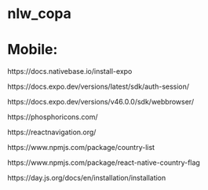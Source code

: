 # nlw_copa

# Mobile: 

<p> https://docs.nativebase.io/install-expo </p>
<p> https://docs.expo.dev/versions/latest/sdk/auth-session/  </p>
<p> https://docs.expo.dev/versions/v46.0.0/sdk/webbrowser/ </p>
<p> https://phosphoricons.com/ </p>
<p> https://reactnavigation.org/ </p>
<p> https://www.npmjs.com/package/country-list </p>
<p> https://www.npmjs.com/package/react-native-country-flag </p>
<p> https://day.js.org/docs/en/installation/installation </p>
